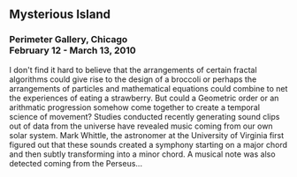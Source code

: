 ## Mysterious Island

### Perimeter Gallery, Chicago<br>February 12 - March 13, 2010

I don't find it hard to believe that the arrangements of certain fractal algorithms could give rise to the design of a broccoli or perhaps the arrangements of particles and mathematical equations could combine to net the experiences of eating a strawberry. But could a Geometric order or an arithmatic progression somehow come together to create a temporal science of movement? Studies conducted recently generating sound clips out of data from the universe have revealed music coming from our own solar system. Mark Whittle, the astronomer at the University of Virginia first figured out that these sounds created a symphony starting on a major chord and then subtly transforming into a minor chord. A musical note was also detected coming from the Perseus...

